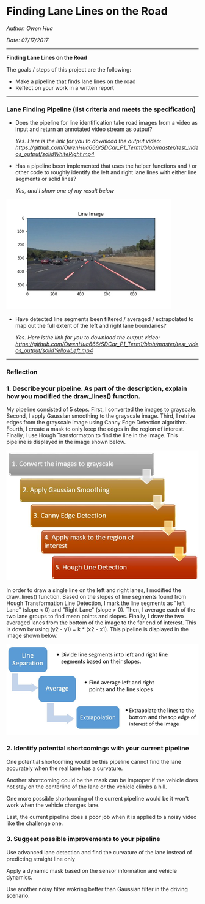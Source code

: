 # **Finding Lane Lines on the Road** 

_Author: Owen Hua_

_Date: 07/17/2017_

---

**Finding Lane Lines on the Road**

The goals / steps of this project are the following:
* Make a pipeline that finds lane lines on the road
* Reflect on your work in a written report


[//]: # (Image References)

[image1]: ./test_images_output/solidWhiteCurveLD.jpg "Rawlines Picture"
[image2]: ./Pipelines/Simple_Lane_Detection_Pipeline.JPG "Simple Lane Detection Pipeline"
[image3]: ./Pipelines/Draw_Line_Pipeline.JPG "Draw Line Pipeline"

---
### Lane Finding Pipeline (list criteria and meets the specification)

* Does the pipeline for line identification take road images from a video as input and return an annotated video stream as output?
 
  _Yes. Here is the link for you to download the output video: https://github.com/OwenHua666/SDCar_P1_Term1/blob/master/test_videos_output/solidWhiteRight.mp4_
* Has a pipeline been implemented that uses the helper functions and / or other code to roughly identify the left and right lane lines   with either line segments or solid lines? 

  _Yes, and I show one of my result below_

![alt text][image1]


* Have detected line segments been filtered / averaged / extrapolated to map out the full extent of the left and right lane boundaries?

  _Yes. Here isthe link for you to download the output video: https://github.com/OwenHua666/SDCar_P1_Term1/blob/master/test_videos_output/solidYellowLeft.mp4_
  
---

### Reflection

### 1. Describe your pipeline. As part of the description, explain how you modified the draw_lines() function.

My pipeline consisted of 5 steps. First, I converted the images to grayscale. Second, I apply Gaussian smoothing to the grayscale image. Third, I retrive edges from the grayscale image using Canny Edge Detection algorithm. Fourth, I create a mask to only keep the edges in the region of interest. Finally, I use Hough Transformaton to find the line in the image. This pipeline is displayed in the image shown below.

![alt text][image2]

In order to draw a single line on the left and right lanes, I modified the draw_lines() function. Based on the slopes of line segments found from Hough Transformation Line Detection, I mark the line segments as "left Lane" (slope < 0) and "Right Lane" (slope > 0). Then, I average each of the two lane groups to find mean points and slopes. Finally, I draw the two averaged lanes from the bottom of the image to the far end of interest. This is down by using (y2 - y1) = k * (x2 - x1). This pipeline is displayed in the image shown below.

![alt text][image3]

### 2. Identify potential shortcomings with your current pipeline

One potential shortcoming would be this pipeline cannot find the lane accurately when the real lane has a curvature. 

Another shortcoming could be the mask can be improper if the vehicle does not stay on the centerline of the lane or the vehicle climbs a hill. 

One more possible shortcoming of the current pipeline would be it won't work when the vehicle changes lane.

Last, the current pipeline does a poor job when it is applied to a noisy video like the challenge one.

### 3. Suggest possible improvements to your pipeline

Use advanced lane detection and find the curvature of the lane instead of predicting straight line only

Apply a dynamic mask based on the sensor information and vehicle dynamics.

Use another noisy filter wokring better than Gaussian filter in the driving scenario.

